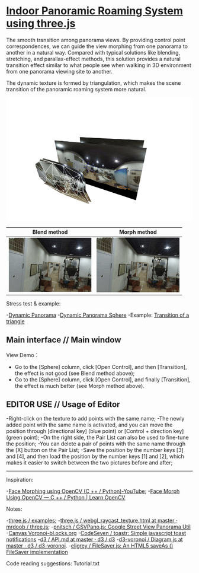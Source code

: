 # [Indoor Panoramic Roaming System using three.js](index.html)
The smooth transition among panorama views. By providing control point correspondences, we can guide the view morphing from one panorama to another in a natural way. Compared with typical solutions like blending, stretching, and parallax-effect methods, this solution provides a natural transition effect similar to what people see when walking in 3D environment from one panorama viewing site to another.

The dynamic texture is formed by triangulation, which makes the scene transition of the panoramic roaming system more natural.

![](doc/triangles.png)

| Blend method | Morph method |
|:---:|:---:|
|![](doc/blend-effect-0.25.gif)|![](doc/morph-effect-0.25.gif)|

Stress test & example:

-[Dynamic Panorama](dyna_texture.html)
-[Dynamic Panorama Sphere](dyna_sphere.html)
-Example: [Transition of a triangle](dyna_triangle.html)

## Main interface // Main window

View Demo：
-	Go to the [Sphere] column, click [Open Control], and then [Transition], the effect is not good (see Blend method above);
-	Go to the [Sphere] column, click [Open Control], and finally [Transition], the effect is much better (see Morph method above).

## EDITOR USE // Usage of Editor

-Right-click on the texture to add points with the same name;
-The newly added point with the same name is activated, and you can move the position through [directional key] (blue point) or [Control + direction key] (green point);
-On the right side, the Pair List can also be used to fine-tune the position;
-You can delete a pair of points with the same name through the [X] button on the Pair List;
-Save the position by the number keys [3] and [4], and then load the position by the number keys [1] and [2], which makes it easier to switch between the two pictures before and after;

---

Inspiration:

-[Face Morphing using OpenCV (C ++ / Python)-YouTube](https://www.youtube.com/watch?v=pqpS6BN0_7k);
-[Face Morph Using OpenCV — C ++ / Python | Learn OpenCV](http://www.learnopencv.com/face-morph-using-opencv-cpp-python/)

Notes:

-[three.js / examples](https://threejs.org/examples/?q=texture#webgl_raycast_texture);
-[three.js / webgl_raycast_texture.html at master · mrdoob / three.js](https://github.com/mrdoob/three.js/blob/master/examples/webgl_raycast_texture.html);
-[pnitsch / GSVPano.js: Google Street View Panorama Util](https://github.com/pnitsch/GSVPano.js)
-[Canvas Voronoi-bl.ocks.org](https://bl.ocks.org/mbostock/6675193)
-[CodeSeven / toastr: Simple javascript toast notifications](https://github.com/CodeSeven/toastr)
-[d3 / API.md at master · d3 / d3](https://github.com/d3/d3/blob/master/API.md#voronoi-diagrams-d3-voronoi)
-[d3-voronoi / Diagram.js at master · d3 / d3-voronoi](https://github.com/d3/d3-voronoi/blob/master/src/Diagram.js#L82).
-[eligrey / FileSaver.js: An HTML5 saveAs () FileSaver implementation](https://github.com/eligrey/FileSaver.js)

Code reading suggestions: Tutorial.txt
